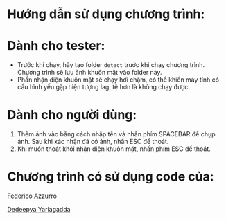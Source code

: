 # Hướng dẫn sử dụng chương trình:

# Dành cho tester: 
* Trước khi chạy, hãy tạo folder ```detect``` trước khi chạy chương trình. Chương trình sẽ lưu ảnh khuôn mặt vào folder này.
* Phần nhận diện khuôn mặt sẽ chạy hơi chậm, có thể khiến máy tính có cấu hình yếu gặp hiện tượng lag, tệ hơn là không chạy được. 

# Dành cho người dùng:
1. Thêm ảnh vào bằng cách nhập tên và nhấn phím SPACEBAR để chụp ảnh. Sau khi xác nhận đã có ảnh, nhấn ESC để thoát.
2. Khi muốn thoát khỏi nhận diện khuôn mặt, nhấn phím ESC để thoát.

# Chương trình có sử dụng code của:
[Federico Azzurro](https://github.com/federicoazzu/webcam_face_recognition)

[Dedeepya Yarlagadda](https://github.com/Dedepya/Face-Recognition-Using-SVM)